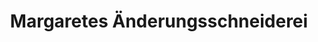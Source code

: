 ---
title: "Margaretes Änderungsschneiderei"
url: /freiburg-im-breisgau/margaretes-aenderungsschneiderei/
shop: Schneiderei
---